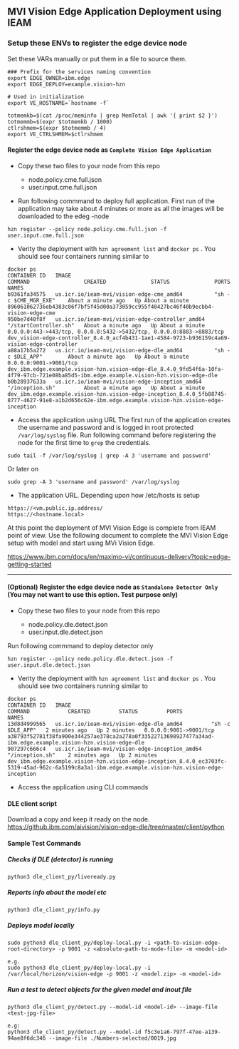 ## MVI Vision Edge Application Deployment using IEAM

### Setup these ENVs to register the edge device node 
Set these VARs manually or put them in a file to source them.

```
### Prefix for the services naming convention 
export EDGE_OWNER=ibm.edge
export EDGE_DEPLOY=example.vision-hzn

# Used in initialization
export VE_HOSTNAME=`hostname -f`

totmemkb=$(cat /proc/meminfo | grep MemTotal | awk '{ print $2 }')
totmemmb=$(expr $totmemkb / 1000)
ctlrshmem=$(expr $totmemmb / 4)
export VE_CTRLSHMEM=$ctlrshmem
```

#### Register the edge device node as `Complete Vision Edge Application`
- Copy these two files to your node from this repo 

  - node.policy.cme.full.json
  - user.input.cme.full.json

- Run following commmand to deploy full application. First run of the application may take about 4 minutes or more as all the images will be downloaded to the edeg -node  
```
hzn register --policy node.policy.cme.full.json -f user.input.cme.full.json
```

- Verity the deployment with `hzn agreement list` and `docker ps` . You should see four containers running similar to 
```
docker ps
CONTAINER ID   IMAGE                                             COMMAND                 CREATED              STATUS              PORTS                                                                  NAMES
b9361fa34575   us.icr.io/ieam-mvi/vision-edge-cme_amd64          "sh -c $CME_MGR_EXE"    About a minute ago   Up About a minute                                                                          896061062736eb4383c06f7bf5f45d00a373059cc955f40427bc46f40b9ecbb4-vision-edge-cme
950be7d40f8f   us.icr.io/ieam-mvi/vision-edge-controller_amd64   "/startController.sh"   About a minute ago   Up About a minute   0.0.0.0:443->443/tcp, 0.0.0.0:5432->5432/tcp, 0.0.0.0:8883->8883/tcp   dev_vision-edge-controller_8.4.0_acf4b431-1ae1-4584-9723-b936159c4a69-vision-edge-controller
a88a17b5a272   us.icr.io/ieam-mvi/vision-edge-dle_amd64          "sh -c $DLE_APP"        About a minute ago   Up About a minute   0.0.0.0:9001->9001/tcp                                                 dev_ibm.edge.example.vision-hzn.vision-edge-dle_8.4.0_9fd54f6a-10fa-4f79-97cb-721e08ba85d5-ibm.edge.example.vision-hzn.vision-edge-dle
b0b28937633a   us.icr.io/ieam-mvi/vision-edge-inception_amd64    "/inception.sh"         About a minute ago   Up About a minute                                                                          dev_ibm.edge.example.vision-hzn.vision-edge-inception_8.4.0_5fb88745-8777-4627-91e8-a1b2d656c62e-ibm.edge.example.vision-hzn.vision-edge-inception
```

- Access the application using URL
The first run of the application creates the username and password and is logged in root protected `/var/log/syslog` file. Run following command before registering the node for the first time to `grep` the credentials.
```
sudo tail -f /var/log/syslog | grep -A 3 'username and password'

```
Or later on
```
sudo grep -A 3 'username and password' /var/log/syslog
```

- The application URL. Depending upon how /etc/hosts is setup 
```
https://<vm.public.ip.address/
https://<hostname.local>
``` 
At this point the deployment of MVI Vision Edge is complete from IEAM point of view. Use the following document to complete the MVI Vision Edge setup with model and start using MVi Vision Edge.

https://www.ibm.com/docs/en/maximo-vi/continuous-delivery?topic=edge-getting-started

*************************************************************************************************************************************
#### (Optional) Register the edge device node as `Standalone Detector Only` (You may not want to use this option. Test purpose only)
- Copy these two files to your node from this repo 

  - node.policy.dle.detect.json
  - user.input.dle.detect.json

Run following commmand to deploy detector only 
```
hzn register --policy node.policy.dle.detect.json -f user.input.dle.detect.json
```
- Verity the deployment with `hzn agreement list` and `docker ps` . You should see two containers running similar to 
```
docker ps
CONTAINER ID   IMAGE                                            COMMAND            CREATED         STATUS         PORTS                    NAMES
13d8d4999565   us.icr.io/ieam-mvi/vision-edge-dle_amd64         "sh -c $DLE_APP"   2 minutes ago   Up 2 minutes   0.0.0.0:9001->9001/tcp   a38793f52781f38fa900e344257ae378ca2a278a0f33522713698927477a34ad-ibm.edge.example.vision-hzn.vision-edge-dle
907297c666c4   us.icr.io/ieam-mvi/vision-edge-inception_amd64   "/inception.sh"    2 minutes ago   Up 2 minutes                            dev_ibm.edge.example.vision-hzn.vision-edge-inception_8.4.0_ec3703fc-5319-45ad-962c-6a5199c8a3a1-ibm.edge.example.vision-hzn.vision-edge-inception
```

- Access the application using CLI commands

#### DLE client script
Download a copy and keep it ready on the node.
https://github.ibm.com/aivision/vision-edge-dle/tree/master/client/python

#### Sample Test Commands
##### Checks if DLE (detector) is running 
```
python3 dle_client_py/liveready.py 
```

##### Reports info about the model etc
```
python3 dle_client_py/info.py
```
##### Deploys model locally
```
sudo python3 dle_client_py/deploy-local.py -i <path-to-vision-edge-root-directory> -p 9001 -z <absolute-path-to-mode-file> -m <model-id>

e.g.
sudo python3 dle_client_py/deploy-local.py -i /var/local/horizon/vision-edge -p 9001 -z <model.zip> -m <model-id>
```
##### Run a test to detect objects for the given model and inout file
```
python3 dle_client_py/detect.py --model-id <model-id> --image-file <test-jpg-file> 

e.g:
python3 dle_client_py/detect.py --model-id f5c3e1a6-797f-47ee-a139-94ae8f6dc346 --image-file ./Numbers-selected/0019.jpg 
```


